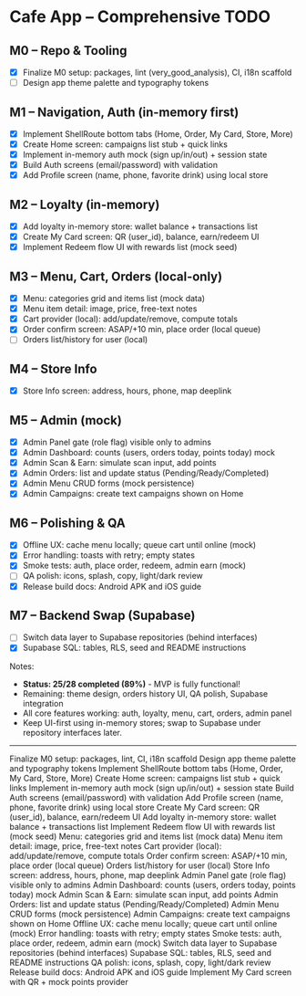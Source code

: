 # Cafe App – Comprehensive TODO

## M0 – Repo & Tooling
- [x] Finalize M0 setup: packages, lint (very_good_analysis), CI, i18n scaffold
- [ ] Design app theme palette and typography tokens

## M1 – Navigation, Auth (in-memory first)
- [x] Implement ShellRoute bottom tabs (Home, Order, My Card, Store, More)
- [x] Create Home screen: campaigns list stub + quick links
- [x] Implement in-memory auth mock (sign up/in/out) + session state
- [x] Build Auth screens (email/password) with validation
- [x] Add Profile screen (name, phone, favorite drink) using local store

## M2 – Loyalty (in-memory)
- [x] Add loyalty in-memory store: wallet balance + transactions list
- [x] Create My Card screen: QR (user_id), balance, earn/redeem UI
- [x] Implement Redeem flow UI with rewards list (mock seed)

## M3 – Menu, Cart, Orders (local-only)
- [x] Menu: categories grid and items list (mock data)
- [x] Menu item detail: image, price, free-text notes
- [x] Cart provider (local): add/update/remove, compute totals
- [x] Order confirm screen: ASAP/+10 min, place order (local queue)
- [ ] Orders list/history for user (local)

## M4 – Store Info
- [x] Store Info screen: address, hours, phone, map deeplink

## M5 – Admin (mock)
- [x] Admin Panel gate (role flag) visible only to admins
- [x] Admin Dashboard: counts (users, orders today, points today) mock
- [x] Admin Scan & Earn: simulate scan input, add points
- [x] Admin Orders: list and update status (Pending/Ready/Completed)
- [x] Admin Menu CRUD forms (mock persistence)
- [x] Admin Campaigns: create text campaigns shown on Home

## M6 – Polishing & QA
- [x] Offline UX: cache menu locally; queue cart until online (mock)
- [x] Error handling: toasts with retry; empty states
- [x] Smoke tests: auth, place order, redeem, admin earn (mock)
- [ ] QA polish: icons, splash, copy, light/dark review
- [x] Release build docs: Android APK and iOS guide

## M7 – Backend Swap (Supabase)
- [ ] Switch data layer to Supabase repositories (behind interfaces)
- [x] Supabase SQL: tables, RLS, seed and README instructions

Notes:
- **Status: 25/28 completed (89%)** - MVP is fully functional!
- Remaining: theme design, orders history UI, QA polish, Supabase integration
- All core features working: auth, loyalty, menu, cart, orders, admin panel
- Keep UI-first using in-memory stores; swap to Supabase under repository interfaces later.



-----

Finalize M0 setup: packages, lint, CI, i18n scaffold
Design app theme palette and typography tokens
Implement ShellRoute bottom tabs (Home, Order, My Card, Store, More)
Create Home screen: campaigns list stub + quick links
Implement in-memory auth mock (sign up/in/out) + session state
Build Auth screens (email/password) with validation
Add Profile screen (name, phone, favorite drink) using local store
Create My Card screen: QR (user_id), balance, earn/redeem UI
Add loyalty in-memory store: wallet balance + transactions list
Implement Redeem flow UI with rewards list (mock seed)
Menu: categories grid and items list (mock data)
Menu item detail: image, price, free-text notes
Cart provider (local): add/update/remove, compute totals
Order confirm screen: ASAP/+10 min, place order (local queue)
Orders list/history for user (local)
Store Info screen: address, hours, phone, map deeplink
Admin Panel gate (role flag) visible only to admins
Admin Dashboard: counts (users, orders today, points today) mock
Admin Scan & Earn: simulate scan input, add points
Admin Orders: list and update status (Pending/Ready/Completed)
Admin Menu CRUD forms (mock persistence)
Admin Campaigns: create text campaigns shown on Home
Offline UX: cache menu locally; queue cart until online (mock)
Error handling: toasts with retry; empty states
Smoke tests: auth, place order, redeem, admin earn (mock)
Switch data layer to Supabase repositories (behind interfaces)
Supabase SQL: tables, RLS, seed and README instructions
QA polish: icons, splash, copy, light/dark review
Release build docs: Android APK and iOS guide
Implement My Card screen with QR + mock points provider
